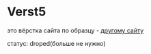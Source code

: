 # Verst5
это вёрстка сайта по образцу - [другому сайту](https://nicepage.com/html-templates/preview/dining-on-the-lake-91384?device=desktop)

статус: droped(больше не нужно)